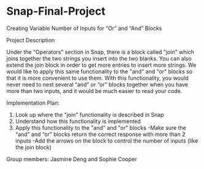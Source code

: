 # Snap-Final-Project
Creating Variable Number of Inputs for “Or” and “And” Blocks

Project Description


Under the "Operators" section in Snap, there is a block called "join" which joins together the two strings you insert into the two blanks.
You can also extend the join block in order to get more entries to insert more strings. 
We would like to apply this same functionality to the "and" and "or" blocks so that it is more convenient to use them. 
With this functionality, you would never need to nest several “and” or “or” blocks together when you have more than two inputs, and it would be much easier to read your code.



Implementation Plan:
1. Look up where the "join" functionality is described in Snap
2. Understand how this functionality is implemented 
3. Apply this functionality to the "and" and "or" blocks
  -Make sure the “and” and “or” blocks return the correct response with more than 2 inputs
  -Add the arrows on the block to control the number of inputs (like the join block)
  
Group members: Jasmine Deng and Sophie Cooper

